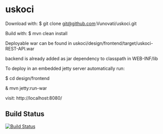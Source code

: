 uskoci
======
Download with:
$ git clone git@github.com:Vunovati/uskoci.git

Build with:
$ mvn clean install

Deployable war can be found in uskoci/design/frontend/target/uskoci-REST-API.war

backend is already added as jar dependency to classpath in WEB-INF/lib

To deploy in an embedded jetty server automatically run:

$ cd design/frontend

& mvn jetty:run-war

visit: http://localhost:8080/

## Build Status
[![Build Status](https://buildhive.cloudbees.com/job/Vunovati/job/uskoci/badge/icon)](https://buildhive.cloudbees.com/job/Vunovati/job/uskoci/)